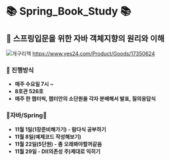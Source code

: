 # :books: Spring_Book_Study :books:
## :frog: 스프링입문을 위한 자바 객체지향의 원리와 이해
![개구리책](https://github.com/kim-do-kyun/Spring_book_study/assets/70315428/5164d7de-2928-4dab-8322-015c9c7ef7b2)
https://www.yes24.com/Product/Goods/17350624

### :mega: 진행방식
* <strong>매주 수요일 7시 ~ 
* 8호관 526호
* 매주 한 챕터씩, 챕터안의 소단원을 각자 분배해서 발표, 질의응답식

### 🐸자바/Spring🐸
* 11월 1일(1장준비해가기) - 람다식 공부하기
* 11월 8일(예제코드 작성해보기)
* 11월 22일(5단원) - 좀 오래봐야할꺼같음
* 11월 29일 - DI(의존성 주)제대로 익히기
